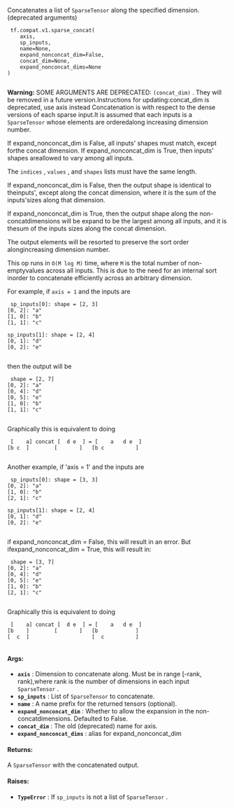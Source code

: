 Concatenates a list of  `SparseTensor`  along the specified dimension. (deprecated arguments)

```
 tf.compat.v1.sparse_concat(
    axis,
    sp_inputs,
    name=None,
    expand_nonconcat_dim=False,
    concat_dim=None,
    expand_nonconcat_dims=None
)
 
```


**Warning:**  SOME ARGUMENTS ARE DEPRECATED:  `(concat_dim)` . They will be removed in a future version.Instructions for updating:concat_dim is deprecated, use axis instead
Concatenation is with respect to the dense versions of each sparse input.It is assumed that each inputs is a  `SparseTensor`  whose elements are orderedalong increasing dimension number.

If expand_nonconcat_dim is False, all inputs' shapes must match, except forthe concat dimension. If expand_nonconcat_dim is True, then inputs' shapes areallowed to vary among all inputs.

The  `indices` ,  `values` , and  `shapes`  lists must have the same length.

If expand_nonconcat_dim is False, then the output shape is identical to theinputs', except along the concat dimension, where it is the sum of the inputs'sizes along that dimension.

If expand_nonconcat_dim is True, then the output shape along the non-concatdimensions will be expand to be the largest among all inputs, and it is thesum of the inputs sizes along the concat dimension.

The output elements will be resorted to preserve the sort order alongincreasing dimension number.

This op runs in  `O(M log M)`  time, where  `M`  is the total number of non-emptyvalues across all inputs. This is due to the need for an internal sort inorder to concatenate efficiently across an arbitrary dimension.

For example, if  `axis = 1`  and the inputs are

```
 sp_inputs[0]: shape = [2, 3]
[0, 2]: "a"
[1, 0]: "b"
[1, 1]: "c"

sp_inputs[1]: shape = [2, 4]
[0, 1]: "d"
[0, 2]: "e"
 
```

then the output will be

```
 shape = [2, 7]
[0, 2]: "a"
[0, 4]: "d"
[0, 5]: "e"
[1, 0]: "b"
[1, 1]: "c"
 
```

Graphically this is equivalent to doing

```
 [    a] concat [  d e  ] = [    a   d e  ]
[b c  ]        [       ]   [b c          ]
 
```

Another example, if 'axis = 1' and the inputs are

```
 sp_inputs[0]: shape = [3, 3]
[0, 2]: "a"
[1, 0]: "b"
[2, 1]: "c"

sp_inputs[1]: shape = [2, 4]
[0, 1]: "d"
[0, 2]: "e"
 
```

if expand_nonconcat_dim = False, this will result in an error. But ifexpand_nonconcat_dim = True, this will result in:

```
 shape = [3, 7]
[0, 2]: "a"
[0, 4]: "d"
[0, 5]: "e"
[1, 0]: "b"
[2, 1]: "c"
 
```

Graphically this is equivalent to doing

```
 [    a] concat [  d e  ] = [    a   d e  ]
[b    ]        [       ]   [b            ]
[  c  ]                    [  c          ]
 
```

#### Args:
- **`axis`** : Dimension to concatenate along. Must be in range [-rank, rank),where rank is the number of dimensions in each input  `SparseTensor` .
- **`sp_inputs`** : List of  `SparseTensor`  to concatenate.
- **`name`** : A name prefix for the returned tensors (optional).
- **`expand_nonconcat_dim`** : Whether to allow the expansion in the non-concatdimensions. Defaulted to False.
- **`concat_dim`** : The old (deprecated) name for axis.
- **`expand_nonconcat_dims`** : alias for expand_nonconcat_dim


#### Returns:
A  `SparseTensor`  with the concatenated output.

#### Raises:
- **`TypeError`** : If  `sp_inputs`  is not a list of  `SparseTensor` .
